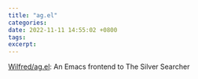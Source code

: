 ```yaml
---
title: "ag.el"
categories: 
date: 2022-11-11 14:55:02 +0800
tags: 
excerpt: 
---
```





[Wilfred/ag.el](https://github.com/Wilfred/ag.el): An Emacs frontend to The Silver Searcher






